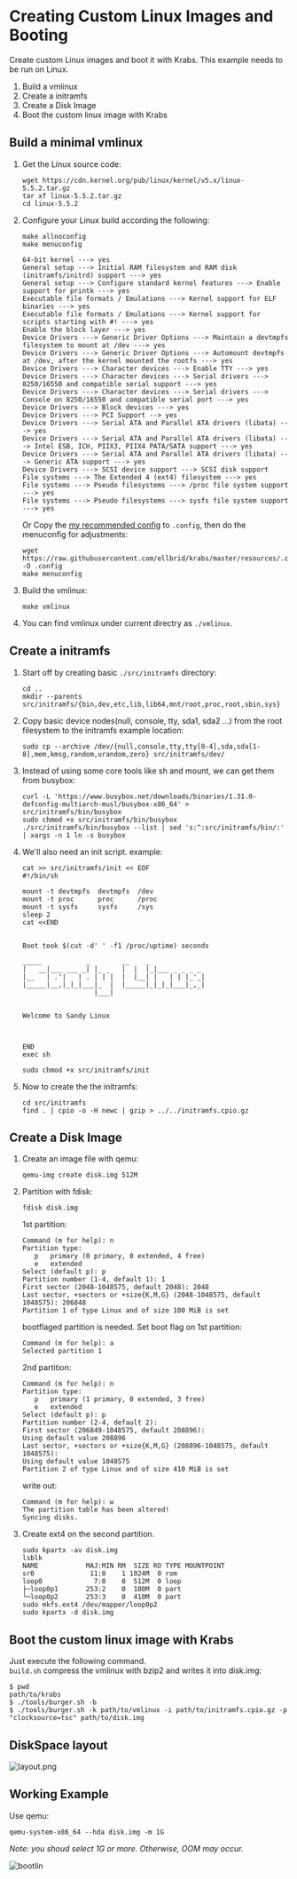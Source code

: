 # Creating Custom Linux Images and Booting
Create custom Linux images and boot it with Krabs.
This example needs to be run on Linux.

1. Build a vmlinux
3. Create a initramfs
2. Create a Disk Image
4. Boot the custom linux image with Krabs

## Build a minimal vmlinux
1. Get the Linux source code:
   ```shell
   wget https://cdn.kernel.org/pub/linux/kernel/v5.x/linux-5.5.2.tar.gz
   tar xf linux-5.5.2.tar.gz 
   cd linux-5.5.2
   ```
2. Configure your Linux build according the following:
   ```shell
   make allnoconfig
   make menuconfig
   ```
   ```
   64-bit kernel ---> yes
   General setup ---> Initial RAM filesystem and RAM disk (initramfs/initrd) support ---> yes
   General setup ---> Configure standard kernel features ---> Enable support for printk ---> yes
   Executable file formats / Emulations ---> Kernel support for ELF binaries ---> yes
   Executable file formats / Emulations ---> Kernel support for scripts starting with #! ---> yes
   Enable the block layer ---> yes
   Device Drivers ---> Generic Driver Options ---> Maintain a devtmpfs filesystem to mount at /dev ---> yes
   Device Drivers ---> Generic Driver Options ---> Automount devtmpfs at /dev, after the kernel mounted the rootfs ---> yes
   Device Drivers ---> Character devices ---> Enable TTY ---> yes
   Device Drivers ---> Character devices ---> Serial drivers ---> 8250/16550 and compatible serial support ---> yes
   Device Drivers ---> Character devices ---> Serial drivers ---> Console on 8250/16550 and compatible serial port ---> yes
   Device Drivers ---> Block devices ---> yes
   Device Drivers ---> PCI Support --> yes
   Device Drivers ---> Serial ATA and Parallel ATA drivers (libata) ---> yes
   Device Drivers ---> Serial ATA and Parallel ATA drivers (libata) ---> Intel ESB, ICH, PIIX3, PIIX4 PATA/SATA support ---> yes
   Device Drivers ---> Serial ATA and Parallel ATA drivers (libata) ---> Generic ATA support ---> yes   
   Device Drivers ---> SCSI device support ---> SCSI disk support
   File systems ---> The Extended 4 (ext4) filesystem ---> yes
   File systems ---> Pseudo filesystems ---> /proc file system support ---> yes
   File systems ---> Pseudo filesystems ---> sysfs file system support ---> yes
   ```
   Or Copy the [my recommended config](../resources/.config) to `.config`, then
   do the menuconfig for adjustments:
   ```shell
   wget https://raw.githubusercontent.com/ellbrid/krabs/master/resources/.config -O .config
   make menuconfig
   ```
3. Build the vmlinux:
   ```shell
   make vmlinux
   ```
4. You can find vmlinux under current directry as `./vmlinux`.

## Create a initramfs
1. Start off by creating basic `./src/initramfs` directory:
   ```shell
   cd ..
   mkdir --parents src/initramfs/{bin,dev,etc,lib,lib64,mnt/root,proc,root,sbin,sys}
   ```
2. Copy basic device nodes(null, console, tty, sda1, sda2 ...) from the root
filesystem to the initramfs example location:
   ```shell
   sudo cp --archive /dev/{null,console,tty,tty[0-4],sda,sda[1-8],mem,kmsg,random,urandom,zero} src/initramfs/dev/
   ```
3. Instead of using some core tools like sh and mount, we can get them from
busybox:
   ```shell
   curl -L 'https://www.busybox.net/downloads/binaries/1.31.0-defconfig-multiarch-musl/busybox-x86_64' > src/initramfs/bin/busybox
   sudo chmod +x src/initramfs/bin/busybox
   ./src/initramfs/bin/busybox --list | sed 's:^:src/initramfs/bin/:' | xargs -n 1 ln -s busybox
   ```
4. We'll also need an init script. example:
   ```shell
   cat >> src/initramfs/init << EOF
   #!/bin/sh

   mount -t devtmpfs  devtmpfs  /dev
   mount -t proc      proc      /proc
   mount -t sysfs     sysfs     /sys
   sleep 2
   cat <<END


   Boot took $(cut -d' ' -f1 /proc/uptime) seconds
                                                
   _____           _        __    _             
   |   __|___ ___ _| |_ _   |  |  |_|___ _ _ _ _ 
   |__   | .'|   | . | | |  |  |__| |   | | |_'_|
   |_____|__,|_|_|___|_  |  |_____|_|_|_|___|_,_|
                     |___|                       


   Welcome to Sandy Linux



   END
   exec sh
   ```
   ```shell
   sudo chmod +x src/initramfs/init
   ```
5. Now to create the the initramfs:
   ```shell
   cd src/initramfs
   find . | cpio -o -H newc | gzip > ../../initramfs.cpio.gz
   ```

## Create a Disk Image
1. Create an image file with qemu:
   ```shell
   qemu-img create disk.img 512M
   ```
2. Partition with fdisk:
   ```shell
   fdisk disk.img 
   ```
   1st partition:
   ```
   Command (m for help): n
   Partition type:
      p   primary (0 primary, 0 extended, 4 free)
      e   extended
   Select (default p): p
   Partition number (1-4, default 1): 1
   First sector (2048-1048575, default 2048): 2048
   Last sector, +sectors or +size{K,M,G} (2048-1048575, default 1048575): 206848
   Partition 1 of type Linux and of size 100 MiB is set
   ```
   bootflaged partition is needed. Set boot flag on 1st partition:
   ```
   Command (m for help): a
   Selected partition 1
   ```
   2nd partition:
   ```
   Command (m for help): n
   Partition type:
      p   primary (1 primary, 0 extended, 3 free)
      e   extended
   Select (default p): p
   Partition number (2-4, default 2): 
   First sector (206849-1048575, default 208896): 
   Using default value 208896
   Last sector, +sectors or +size{K,M,G} (208896-1048575, default 1048575): 
   Using default value 1048575
   Partition 2 of type Linux and of size 410 MiB is set
   ```
   write out:
   ```
   Command (m for help): w
   The partition table has been altered!
   Syncing disks.
   ```
3. Create ext4 on the second partition.
   ```shell
   sudo kpartx -av disk.img 
   lsblk
   NAME            MAJ:MIN RM  SIZE RO TYPE MOUNTPOINT
   sr0              11:0    1 1024M  0 rom  
   loop0             7:0    0  512M  0 loop 
   ├─loop0p1       253:2    0  100M  0 part 
   └─loop0p2       253:3    0  410M  0 part 
   sudo mkfs.ext4 /dev/mapper/loop0p2
   sudo kpartx -d disk.img 
   ```

## Boot the custom linux image with Krabs
Just execute the following command.  
`build.sh` compress the vmlinux with bzip2 and writes it into disk.img:
```shell
$ pwd
path/to/krabs
$ ./tools/burger.sh -b
$ ./tools/burger.sh -k path/to/vmlinux -i path/to/initramfs.cpio.gz -p "clocksource=tsc" path/to/disk.img 
```

## DiskSpace layout
![layout.png](images/layout.png)

## Working Example
Use qemu:
```shell
qemu-system-x86_64 --hda disk.img -m 1G
```

_Note: you shoud select 1G or more. Otherwise, OOM may occur._

![bootlin](images/bootlin.gif)